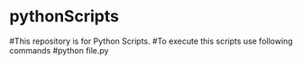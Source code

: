 # pythonScripts
#This repository is for Python Scripts.
#To execute this scripts use following commands 
#python file.py
